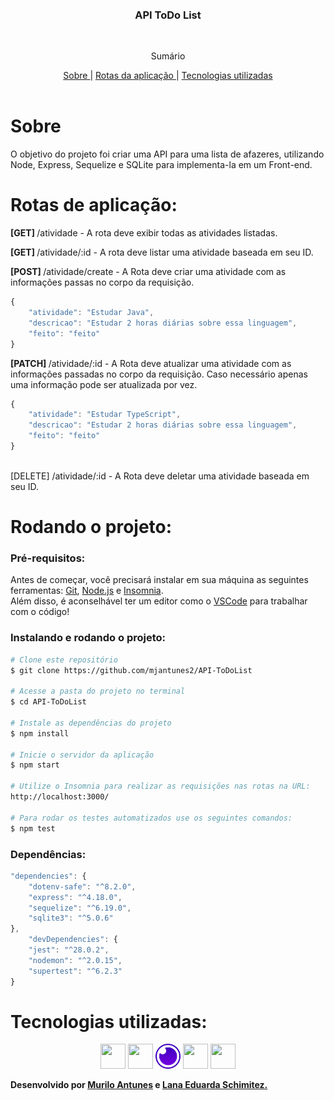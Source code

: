 <br />
<p align="center">

  <h3 align="center"><br>API ToDo List</b></h3>
 <br />
  <p align="center">
     Sumário
      <p align="center">
  <a href="#sobre"> Sobre </a> |
  <a href="#rotas-da-aplicação"> Rotas da aplicação </a> |
  <a href="#tecnologias-utilizadas"> Tecnologias utilizadas </a>      
       <br />
    <br />
  </p>
</p>

# Sobre

O objetivo do projeto foi criar uma API para uma lista de afazeres, utilizando Node, Express, Sequelize e SQLite para implementa-la em um Front-end.

# Rotas de aplicação:

<b>[GET] </b> /atividade - A rota deve exibir todas as atividades listadas.<br>

<b>[GET] </b> /atividade/:id - A rota deve listar uma atividade baseada em seu ID.<br>

<b>[POST] </b> /atividade/create - A Rota deve criar uma atividade com as informações passas no corpo da requisição.<br>


```javascript
{
    "atividade": "Estudar Java",
    "descricao": "Estudar 2 horas diárias sobre essa linguagem",
    "feito": "feito"
}
```

<b>[PATCH] </b> /atividade/:id - A Rota deve atualizar uma atividade com as informações passadas no corpo da requisição. Caso necessário apenas uma informação pode ser atualizada por vez.<br>

```javascript
{
    "atividade": "Estudar TypeScript",
    "descricao": "Estudar 2 horas diárias sobre essa linguagem",
    "feito": "feito"
}
```

<br>[DELETE] </b> /atividade/:id - A Rota deve deletar uma atividade baseada em seu ID.<br>

# Rodando o projeto:

### Pré-requisitos:

Antes de começar, você precisará instalar em sua máquina as seguintes ferramentas:
[Git](https://git-scm.com), [Node.js](https://nodejs.org/en/) e [Insomnia](https://insomnia.rest/download). <br> Além disso, é aconselhável ter um editor como o [VSCode](https://code.visualstudio.com/) para trabalhar com o código!

### Instalando e rodando o projeto:

```bash
# Clone este repositório
$ git clone https://github.com/mjantunes2/API-ToDoList

# Acesse a pasta do projeto no terminal
$ cd API-ToDoList

# Instale as dependências do projeto
$ npm install

# Inicie o servidor da aplicação
$ npm start

# Utilize o Insomnia para realizar as requisições nas rotas na URL:
http://localhost:3000/

# Para rodar os testes automatizados use os seguintes comandos:
$ npm test
```

### Dependências:

```javascript
"dependencies": {
    "dotenv-safe": "^8.2.0",
    "express": "^4.18.0",
    "sequelize": "^6.19.0",
    "sqlite3": "^5.0.6"
},
    "devDependencies": {
    "jest": "^28.0.2",
    "nodemon": "^2.0.15",
    "supertest": "^6.2.3"
}
```

# Tecnologias utilizadas: 
<p align="center">
<a href="https://nodejs.org/en/"><img src="https://cdn.jsdelivr.net/gh/devicons/devicon/icons/nodejs/nodejs-original.svg" height="40" width="40" /></a> <a href="https://expressjs.com/pt-br/"><img src="https://img.shields.io/badge/Express.js-404D59?style=for-the-badge" height="40" width="40" /></a> <a href="https://insomnia.rest/download"><img src="https://raw.githubusercontent.com/brunoandreotti/biblioteca-backend/79c23c6a4bdd0bc6cb95463ee47741f2226cb0b1/readme/insomnia.svg" height="40" width="40" /></a> <a href="https://sequelize.org"><img src="https://cdn.jsdelivr.net/gh/devicons/devicon/icons/sequelize/sequelize-original.svg" height="40" width="40" /></a> <a href="https://jestjs.io/pt-BR/"><img src="https://cdn.jsdelivr.net/gh/devicons/devicon/icons/jest/jest-plain.svg" height="40" width="40" /></a>
</p>


**Desenvolvido por <a href="https://www.linkedin.com/in/murilo-antunes-bb1143228/"> Murilo Antunes</a> e <a href="https://www.linkedin.com/in/lanaschimitez/"> Lana Eduarda Schimitez.**

